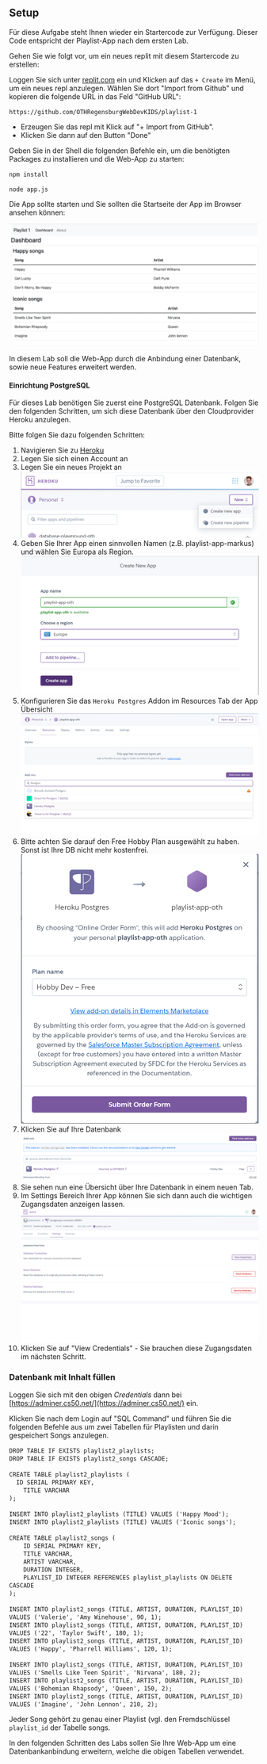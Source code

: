 ## Setup

Für diese Aufgabe steht Ihnen wieder ein Startercode zur Verfügung. Dieser Code entspricht der Playlist-App nach dem ersten Lab. 

Gehen Sie wie folgt vor, um ein neues replit mit diesem Startercode zu erstellen:

Loggen Sie sich unter [replit.com](replit.com) ein und Klicken auf das `+ Create` im Menü, um ein neues repl anzulegen. Wählen Sie dort "Import from Github" und kopieren die folgende URL in das Feld "GitHub URL":

```
https://github.com/OTHRegensburgWebDevKIDS/playlist-1
```

* Erzeugen Sie das repl mit Klick auf "+ Import from GitHub".
* Klicken Sie dann auf den Button "Done"

Geben Sie in der Shell die folgenden Befehle ein, um die benötigten Packages zu installieren und die Web-App zu starten:

```shell
npm install
```

```shell
node app.js
```

Die App sollte starten und Sie sollten die Startseite der App im Browser ansehen können:

![img.png](img/Bestehend.png)

In diesem Lab soll die Web-App durch die Anbindung einer Datenbank, sowie neue Features erweitert werden.

#### Einrichtung PostgreSQL

Für dieses Lab benötigen Sie zuerst eine PostgreSQL Datenbank. Folgen Sie den folgenden Schritten, um sich diese Datenbank über den Cloudprovider Heroku anzulegen.

Bitte folgen Sie dazu folgenden Schritten: 

1. Navigieren Sie zu [Heroku](https://www.heroku.com/)
2. Legen Sie sich einen Account an 
3. Legen Sie ein neues Projekt an
  ![img_1.png](img/img_1.png)
4. Geben Sie Ihrer App einen sinnvollen Namen (z.B. playlist-app-markus) und wählen Sie Europa als Region.
  ![img_2.png](img/img_2.png)
5. Konfigurieren Sie das `Heroku Postgres` Addon im Resources Tab der App Übersicht
  ![img_3.png](img/img_3.png)
6. Bitte achten Sie darauf den Free Hobby Plan ausgewählt zu haben. Sonst ist Ihre DB nicht mehr kostenfrei.
  ![img_4.png](img/img_4.png)
7. Klicken Sie auf Ihre Datenbank
  ![img_5.png](img/img_5.png)
8. Sie sehen nun eine Übersicht über Ihre Datenbank in einem neuen Tab.
9. Im Settings Bereich Ihrer App können Sie sich dann auch die wichtigen Zugangsdaten anzeigen lassen. 
  ![img_6.png](img/img_6.png)
10. Klicken Sie auf "View Credentials" - Sie brauchen diese Zugangsdaten im nächsten Schritt.

### Datenbank mit Inhalt füllen

Loggen Sie sich mit den obigen *Credentials* dann bei [https://adminer.cs50.net/](https://adminer.cs50.net/) ein.

Klicken Sie nach dem Login auf  "SQL Command" und führen Sie die folgenden Befehle aus um zwei Tabellen für Playlisten und darin gespeichert Songs anzulegen. 

~~~ shell
DROP TABLE IF EXISTS playlist2_playlists; 
DROP TABLE IF EXISTS playlist2_songs CASCADE; 
     
CREATE TABLE playlist2_playlists ( 
  ID SERIAL PRIMARY KEY, 
	TITLE VARCHAR 
); 
     
INSERT INTO playlist2_playlists (TITLE) VALUES ('Happy Mood'); 
INSERT INTO playlist2_playlists (TITLE) VALUES ('Iconic songs'); 
     
CREATE TABLE playlist2_songs ( 
	ID SERIAL PRIMARY KEY, 
	TITLE VARCHAR, 
	ARTIST VARCHAR, 
	DURATION INTEGER, 
	PLAYLIST_ID INTEGER REFERENCES playlist_playlists ON DELETE CASCADE 
); 

INSERT INTO playlist2_songs (TITLE, ARTIST, DURATION, PLAYLIST_ID) VALUES ('Valerie', 'Amy Winehouse', 90, 1); 
INSERT INTO playlist2_songs (TITLE, ARTIST, DURATION, PLAYLIST_ID) VALUES ('22', 'Taylor Swift', 180, 1); 
INSERT INTO playlist2_songs (TITLE, ARTIST, DURATION, PLAYLIST_ID) VALUES ('Happy', 'Pharrell Williams', 120, 1); 
     
INSERT INTO playlist2_songs (TITLE, ARTIST, DURATION, PLAYLIST_ID) VALUES ('Smells Like Teen Spirit', 'Nirvana', 180, 2); 
INSERT INTO playlist2_songs (TITLE, ARTIST, DURATION, PLAYLIST_ID) VALUES ('Bohemian Rhapsody', 'Queen', 150, 2); 
INSERT INTO playlist2_songs (TITLE, ARTIST, DURATION, PLAYLIST_ID) VALUES ('Imagine', 'John Lennon', 210, 2); 
~~~

Jeder Song gehört zu genau einer Playlist (vgl. den Fremdschlüssel `playlist_id` der Tabelle songs.

In den folgenden Schritten des Labs sollen Sie Ihre Web-App um eine Datenbankanbindung erweitern, welche die obigen Tabellen verwendet.
